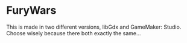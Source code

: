 # FuryWars

This is made in two different versions, libGdx and GameMaker: Studio. Choose wisely because there both exactly the same...
